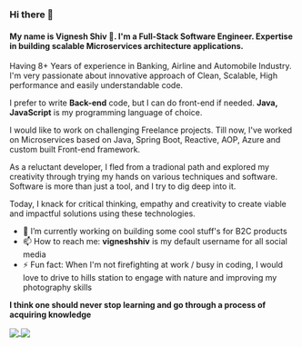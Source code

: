 <!--
**vigneshshiv/vigneshshiv** is a ✨ _special_ ✨ repository because its `README.md` (this file) appears on your GitHub profile.
-->

### Hi there 👋

#### My name is **Vignesh Shiv 🚀**. I'm a Full-Stack Software Engineer. Expertise in building scalable Microservices architecture applications.

Having 8+ Years of experience in Banking, Airline and Automobile Industry. I'm very passionate about innovative approach of Clean, Scalable, High performance and easily understandable code. 

I prefer to write **Back-end** code, but I can do front-end if needed. 
**Java, JavaScript** is my programming language of choice.

I would like to work on challenging Freelance projects. Till now, I've worked on Microservices based on Java, Spring Boot, Reactive, AOP, Azure and custom built Front-end framework. 

As a reluctant developer, I fled from a tradional path and explored my creativity through trying my hands on various techniques and software. Software is more than just a tool, and I try to dig deep into it. 

Today, I knack for critical thinking, empathy and creativity to create viable and impactful solutions using these technologies.

- 🔭 I’m currently working on building some cool stuff's for B2C products
- 📫 How to reach me: **vigneshshiv** is my default username for all social media
- ⚡ Fun fact: When I'm not firefighting at work / busy in coding, I would love to drive to hills station to engage with nature and improving my photography skills

**I think one should never stop learning and go through a process of acquiring knowledge**


<a href="https://github.com/vigneshshiv/github-readme-stats">
  <img align="center" src="https://github-readme-stats.vercel.app/api?username=vigneshshiv&show_icons=true&hide=contribs,stars&cache_seconds=86400&theme=vue&icon_color=0366d6&title_color=0366d6" />
</a>
<a href="https://github.com/anuraghazra/convoychat">
  <img align="center" src="https://github-readme-stats.vercel.app/api/top-langs/?username=vigneshshiv&hide=DIGITAL%20Command%20Language&layout=compact" />
</a>